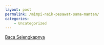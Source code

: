 ```yaml
---
layout: post
permalink: /mimpi-naik-pesawat-sama-mantan/
categories:
    - Uncategorized
---
```


[Baca Selengkapnya](/09)